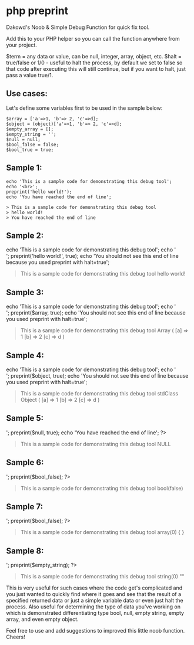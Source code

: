 # php preprint
Dakowd's Noob & Simple Debug Function for quick fix tool.

Add this to your PHP helper so you can call the function anywhere from your project.

$term = any data or value, can be null, integer, array, object, etc.
$halt = true/false or 1/0 - useful to halt the process, by default we set to false so that code after executing this will still continue, but if you want to halt, just pass a value true/1.

## Use cases:

Let's define some variables first to be used in the sample below:
```
$array = ['a'=>1, 'b'=> 2, 'c'=>d];
$object = (object)['a'=>1, 'b'=> 2, 'c'=>d];
$empty_array = [];
$empty_string = '';
$null = null;
$bool_false = false;
$bool_true = true;
```

## Sample 1:
```
echo 'This is a sample code for demonstrating this debug tool';
echo '<br>';
preprint('hello world!');
echo 'You have reached the end of line';
```
```
> This is a sample code for demonstrating this debug tool
> hello world!
> You have reached the end of line
```

## Sample 2:
echo 'This is a sample code for demonstrating this debug tool';
echo '<br>';
preprint('hello world!', true);
echo 'You should not see this end of line because you used preprint with halt=true';

> This is a sample code for demonstrating this debug tool
> hello world!

## Sample 3:
echo 'This is a sample code for demonstrating this debug tool';
echo '<br>';
preprint($array, true);
echo 'You should not see this end of line because you used preprint with halt=true';

> This is a sample code for demonstrating this debug tool
> Array
> (
>     [a] => 1
>     [b] => 2
>     [c] => d
> )

## Sample 4: 
echo 'This is a sample code for demonstrating this debug tool';
echo '<br>';
preprint($object, true);
echo 'You should not see this end of line because you used preprint with halt=true';

> This is a sample code for demonstrating this debug tool
> stdClass Object
> (
>     [a] => 1
>     [b] => 2
>     [c] => d
> )

## Sample 5:
<?php 
echo 'This is a sample code for demonstrating this debug tool';
echo '<br>';
preprint($null, true);
echo 'You have reached the end of line';
?>
> This is a sample code for demonstrating this debug tool
NULL

## Sample 6:
<?php 
echo 'This is a sample code for demonstrating this debug tool';
echo '<br>';
preprint($bool_false);
?>
> This is a sample code for demonstrating this debug tool
bool(false)

## Sample 7:
<?php 
echo 'This is a sample code for demonstrating this debug tool';
echo '<br>';
preprint($bool_false);
?>
> This is a sample code for demonstrating this debug tool
array(0) {
}

## Sample 8:
<?php 
echo 'This is a sample code for demonstrating this debug tool';
echo '<br>';
preprint($empty_string);
?>
> This is a sample code for demonstrating this debug tool
string(0) ""


This is very useful for such cases where the code get's complicated and you just wanted to quickly find where it goes and see that the result of a specified returned data or just a simple variable data or even just halt the process. Also useful for determining the type of data you've working on which is demonstrated differentiating type bool, null, empty string, empty array, and even empty object.

Feel free to use and add suggestions to improved this little noob function. Cheers!
